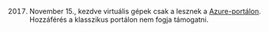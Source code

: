 2017. November 15., kezdve virtuális gépek csak a lesznek a [Azure-portálon](https://portal.azure.com). Hozzáférés a klasszikus portálon nem fogja támogatni.